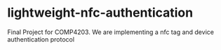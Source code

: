 # lightweight-nfc-authentication
Final Project for COMP4203. We are implementing a nfc tag and device authentication protocol
